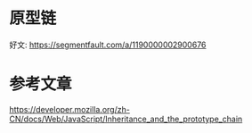 # 原型链



好文: <https://segmentfault.com/a/1190000002900676>

# 参考文章

<https://developer.mozilla.org/zh-CN/docs/Web/JavaScript/Inheritance_and_the_prototype_chain>

